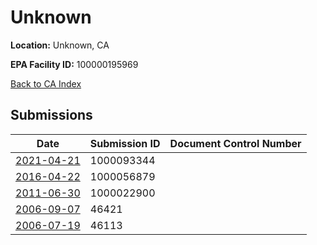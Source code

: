 # Unknown

**Location:** Unknown, CA

**EPA Facility ID:** 100000195969

[Back to CA Index](../../index.md)

## Submissions

| Date | Submission ID | Document Control Number |
|------|--------------|-------------------------|
| [2021-04-21](submissions/1000093344.md) | 1000093344 |  |
| [2016-04-22](submissions/1000056879.md) | 1000056879 |  |
| [2011-06-30](submissions/1000022900.md) | 1000022900 |  |
| [2006-09-07](submissions/46421.md) | 46421 |  |
| [2006-07-19](submissions/46113.md) | 46113 |  |
